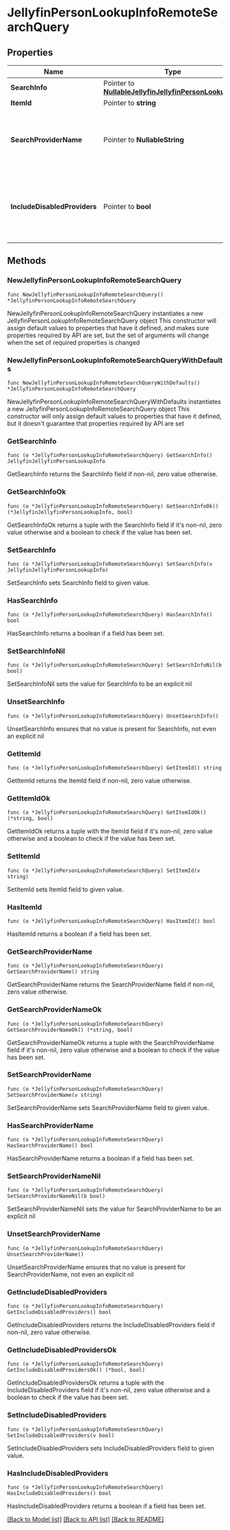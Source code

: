 # JellyfinPersonLookupInfoRemoteSearchQuery

## Properties

Name | Type | Description | Notes
------------ | ------------- | ------------- | -------------
**SearchInfo** | Pointer to [**NullableJellyfinJellyfinPersonLookupInfo**](JellyfinPersonLookupInfo.md) |  | [optional] 
**ItemId** | Pointer to **string** |  | [optional] 
**SearchProviderName** | Pointer to **NullableString** | Gets or sets the provider name to search within if set. | [optional] 
**IncludeDisabledProviders** | Pointer to **bool** | Gets or sets a value indicating whether disabled providers should be included. | [optional] 

## Methods

### NewJellyfinPersonLookupInfoRemoteSearchQuery

`func NewJellyfinPersonLookupInfoRemoteSearchQuery() *JellyfinPersonLookupInfoRemoteSearchQuery`

NewJellyfinPersonLookupInfoRemoteSearchQuery instantiates a new JellyfinPersonLookupInfoRemoteSearchQuery object
This constructor will assign default values to properties that have it defined,
and makes sure properties required by API are set, but the set of arguments
will change when the set of required properties is changed

### NewJellyfinPersonLookupInfoRemoteSearchQueryWithDefaults

`func NewJellyfinPersonLookupInfoRemoteSearchQueryWithDefaults() *JellyfinPersonLookupInfoRemoteSearchQuery`

NewJellyfinPersonLookupInfoRemoteSearchQueryWithDefaults instantiates a new JellyfinPersonLookupInfoRemoteSearchQuery object
This constructor will only assign default values to properties that have it defined,
but it doesn't guarantee that properties required by API are set

### GetSearchInfo

`func (o *JellyfinPersonLookupInfoRemoteSearchQuery) GetSearchInfo() JellyfinJellyfinPersonLookupInfo`

GetSearchInfo returns the SearchInfo field if non-nil, zero value otherwise.

### GetSearchInfoOk

`func (o *JellyfinPersonLookupInfoRemoteSearchQuery) GetSearchInfoOk() (*JellyfinJellyfinPersonLookupInfo, bool)`

GetSearchInfoOk returns a tuple with the SearchInfo field if it's non-nil, zero value otherwise
and a boolean to check if the value has been set.

### SetSearchInfo

`func (o *JellyfinPersonLookupInfoRemoteSearchQuery) SetSearchInfo(v JellyfinJellyfinPersonLookupInfo)`

SetSearchInfo sets SearchInfo field to given value.

### HasSearchInfo

`func (o *JellyfinPersonLookupInfoRemoteSearchQuery) HasSearchInfo() bool`

HasSearchInfo returns a boolean if a field has been set.

### SetSearchInfoNil

`func (o *JellyfinPersonLookupInfoRemoteSearchQuery) SetSearchInfoNil(b bool)`

 SetSearchInfoNil sets the value for SearchInfo to be an explicit nil

### UnsetSearchInfo
`func (o *JellyfinPersonLookupInfoRemoteSearchQuery) UnsetSearchInfo()`

UnsetSearchInfo ensures that no value is present for SearchInfo, not even an explicit nil
### GetItemId

`func (o *JellyfinPersonLookupInfoRemoteSearchQuery) GetItemId() string`

GetItemId returns the ItemId field if non-nil, zero value otherwise.

### GetItemIdOk

`func (o *JellyfinPersonLookupInfoRemoteSearchQuery) GetItemIdOk() (*string, bool)`

GetItemIdOk returns a tuple with the ItemId field if it's non-nil, zero value otherwise
and a boolean to check if the value has been set.

### SetItemId

`func (o *JellyfinPersonLookupInfoRemoteSearchQuery) SetItemId(v string)`

SetItemId sets ItemId field to given value.

### HasItemId

`func (o *JellyfinPersonLookupInfoRemoteSearchQuery) HasItemId() bool`

HasItemId returns a boolean if a field has been set.

### GetSearchProviderName

`func (o *JellyfinPersonLookupInfoRemoteSearchQuery) GetSearchProviderName() string`

GetSearchProviderName returns the SearchProviderName field if non-nil, zero value otherwise.

### GetSearchProviderNameOk

`func (o *JellyfinPersonLookupInfoRemoteSearchQuery) GetSearchProviderNameOk() (*string, bool)`

GetSearchProviderNameOk returns a tuple with the SearchProviderName field if it's non-nil, zero value otherwise
and a boolean to check if the value has been set.

### SetSearchProviderName

`func (o *JellyfinPersonLookupInfoRemoteSearchQuery) SetSearchProviderName(v string)`

SetSearchProviderName sets SearchProviderName field to given value.

### HasSearchProviderName

`func (o *JellyfinPersonLookupInfoRemoteSearchQuery) HasSearchProviderName() bool`

HasSearchProviderName returns a boolean if a field has been set.

### SetSearchProviderNameNil

`func (o *JellyfinPersonLookupInfoRemoteSearchQuery) SetSearchProviderNameNil(b bool)`

 SetSearchProviderNameNil sets the value for SearchProviderName to be an explicit nil

### UnsetSearchProviderName
`func (o *JellyfinPersonLookupInfoRemoteSearchQuery) UnsetSearchProviderName()`

UnsetSearchProviderName ensures that no value is present for SearchProviderName, not even an explicit nil
### GetIncludeDisabledProviders

`func (o *JellyfinPersonLookupInfoRemoteSearchQuery) GetIncludeDisabledProviders() bool`

GetIncludeDisabledProviders returns the IncludeDisabledProviders field if non-nil, zero value otherwise.

### GetIncludeDisabledProvidersOk

`func (o *JellyfinPersonLookupInfoRemoteSearchQuery) GetIncludeDisabledProvidersOk() (*bool, bool)`

GetIncludeDisabledProvidersOk returns a tuple with the IncludeDisabledProviders field if it's non-nil, zero value otherwise
and a boolean to check if the value has been set.

### SetIncludeDisabledProviders

`func (o *JellyfinPersonLookupInfoRemoteSearchQuery) SetIncludeDisabledProviders(v bool)`

SetIncludeDisabledProviders sets IncludeDisabledProviders field to given value.

### HasIncludeDisabledProviders

`func (o *JellyfinPersonLookupInfoRemoteSearchQuery) HasIncludeDisabledProviders() bool`

HasIncludeDisabledProviders returns a boolean if a field has been set.


[[Back to Model list]](../README.md#documentation-for-models) [[Back to API list]](../README.md#documentation-for-api-endpoints) [[Back to README]](../README.md)


